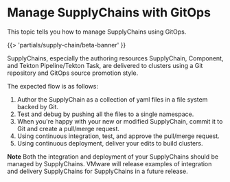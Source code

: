 # Manage SupplyChains with GitOps

This topic tells you how to manage SupplyChains using GitOps.

{{> 'partials/supply-chain/beta-banner' }}

SupplyChains, especially the authoring resources SupplyChain, Component, and Tekton Pipeline/Tekton Task, are delivered to clusters using a Git repository and GitOps source promotion style.

The expected flow is as follows:

1. Author the SupplyChain as a collection of yaml files in a file system backed by Git.
2. Test and debug by pushing all the files to a single namespace.
3. When you're happy with your new or modified SupplyChain, commit it to Git and create a pull/merge request.
4. Using continuous integration, test, and approve the pull/merge request.
5. Using continuous deployment, deliver your edits to build clusters.

**Note** Both the integration and deployment of your SupplyChains should be managed by SupplyChains.
VMware will release examples of integration and delivery SupplyChains for SupplyChains in a future release.

<!--
[Component]: ./components.hbs.md
[SupplyChain]: ./supply-chains.hbs.md 

[Tekton Pipeline]: https://tekton.dev/docs/pipelines/pipelines/
[Tekton Task]: https://tekton.dev/docs/pipelines/tasks/
-->
